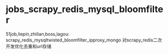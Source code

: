 # jobs_scrapy_redis_mysql_bloomfilter
51job,liepin,zhilian,boss,lagou: scrapy_redis_mysqltwisted_bloomfilter_ipproxy_mongo 对scrapy_redis二次开发优化去重和url存储
